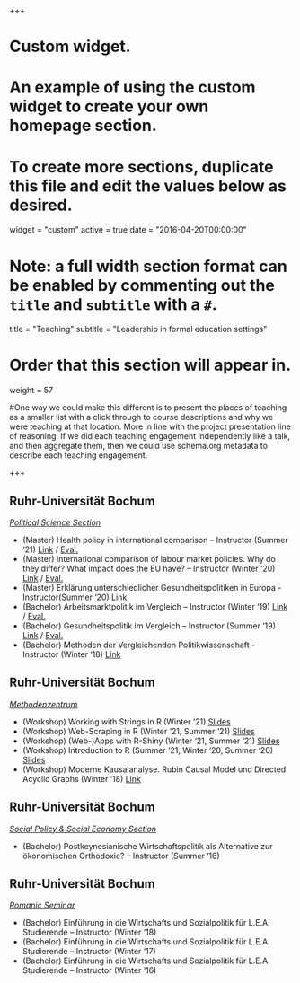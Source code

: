 +++
# Custom widget.
# An example of using the custom widget to create your own homepage section.
# To create more sections, duplicate this file and edit the values below as desired.
widget = "custom"
active = true
date = "2016-04-20T00:00:00"

# Note: a full width section format can be enabled by commenting out the `title` and `subtitle` with a `#`.
title = "Teaching"
subtitle = "Leadership in formal education settings"


# Order that this section will appear in.
weight = 57

#One way we could make this different is to present the places of teaching as a smaller list with a click through to course descriptions and why we were teaching at that location. More in line with the project presentation line of reasoning. If we did each teaching engagement independently like a talk, and then aggregate them, then we could use schema.org metadata to describe each teaching engagement.

+++
<h2>Ruhr-Universität Bochum</h2>

_[Political Science Section](https://www.sowi.ruhr-uni-bochum.de/lehre/pw/ueber.html.de)_

+ (Master) Health policy in international comparison – Instructor (Summer ‘21) [Link](https://vvz.ruhr-uni-bochum.de/campus/all/event.asp?gguid=0x307D284140BC4CBA929D7F31E40A59AE&from=vvz&mode=own&tabID=2&tguid=0x9A7B3E5DBFE949E6A3541F86071B243D&objgguid=0xAB8DAC4E65560A4C94A4A7984E02096E&lang=de) / [Eval.](https://github.com/SimonRess/academic-website/blob/master/assets/media/evaluations/21SS%20-%20S%20Health%20policy%20in%20international%20comparison%20(G%26G%2C%20Teil%20I%3B%20PFA%2C%20Teil%20II%3B%20EDG%2C%20Teil%20II)_Auswertung.pdf)
+ (Master) International comparison of labour market policies. Why do they differ? What impact does the EU have? – Instructor (Winter ‘20) [Link](https://vvz.ruhr-uni-bochum.de/campus/all/event.asp?gguid=0x58737C797CE8457EA547D1EA8C4973CF&from=vvz&mode=own&tabID=2&tguid=0x80B5E42E2E744540BF79A272358D1095&objgguid=0xAB8DAC4E65560A4C94A4A7984E02096E&lang=de) / [Eval.](https://github.com/SimonRess/academic-website/blob/master/assets/media/evaluations/20WS%20-%20International%20comparison%20of%20labour%20market%20policies.%20Why%20do%20they%20differ_%20What%20impact%20does%20the%20EU%20have_%20(EDG%2C%20Teil%20I%3B%20FW%2C%20Teil%20II%3B%20PFA%2C%20Teil%20II)_Auswertung.pdf)
+ (Master) Erklärung unterschiedlicher Gesundheitspolitiken in Europa - Instructor(Summer ‘20) [Link](https://vvz.ruhr-uni-bochum.de/campus/all/event.asp?objgguid=0xAB8DAC4E65560A4C94A4A7984E02096E&from=vvz&gguid=0x4E7E18F5C0BA428A944EFA91F595738B&mode=own&tguid=0x8CCD7D5E5FF243B0AE322230DFD659D2&lang=de)
+ (Bachelor) Arbeitsmarktpolitik im Vergleich – Instructor (Winter ‘19) [Link](https://vvz.ruhr-uni-bochum.de/campus/all/event.asp?gguid=0x226552BA9BE14586AD366FA526475D17&from=vvz&mode=own&tabID=1&tguid=0xF13C2A4A39064F2295BE2AE837945F8E&objgguid=0xAB8DAC4E65560A4C94A4A7984E02096E&lang=de) / [Eval.](https://github.com/SimonRess/academic-website/blob/master/assets/media/evaluations/WS19%20S%20Arbeitsmarktpolitik%20im%20Vergleich%20(VePoWi%2C%20Teil%20II)_Auswertung.pdf)
+ (Bachelor) Gesundheitspolitik im Vergleich – Instructor (Summer ‘19) [Link](https://vvz.ruhr-uni-bochum.de/campus/all/event.asp?objgguid=0xAB8DAC4E65560A4C94A4A7984E02096E&from=vvz&gguid=0x427C5F18ADD246A580198639DD0A44A8&mode=own&tguid=0x087BAEBB97CE4AFFAC06DEF51A4FDB0C&lang=de) / [Eval.](https://github.com/SimonRess/academic-website/blob/master/assets/media/evaluations/19SS%20-%20S%20Gesundheitspolitik%20im%20Vergleich%20(VePoWi%2C%20Teil%20II)_Auswertung_Evaluation.pdf)
+ (Bachelor) Methoden der Vergleichenden Politikwissenschaft - Instructor (Winter ‘18) [Link](https://vvz.ruhr-uni-bochum.de/campus/all/event.asp?objgguid=0xAB8DAC4E65560A4C94A4A7984E02096E&from=vvz&gguid=0x6F0486B7EC764A3EA71ACA08BCDAAD22&mode=own&tguid=0x63AFB79AE0C44D2B962D450F2AE41038&lang=de)


<h2>Ruhr-Universität Bochum</h2>

_[Methodenzentrum](https://methodenzentrum.ruhr-uni-bochum.de/)_

+ (Workshop) Working with Strings in R (Winter ‘21) [Slides](https://github.com/SimonRess/W-Working-with-Strings-in-R/blob/main/Slides/Slides.pdf)
+ (Workshop) Web-Scraping in R (Winter ‘21, Summer ‘21) [Slides](https://github.com/SimonRess/W-Web-Scraping-in-R/blob/main/Slides/Slides.pdf)
+ (Workshop) (Web-)Apps with R-Shiny (Winter ‘21, Summer ‘21) [Slides](https://github.com/SimonRess/W-Web-Apps-with-R-Shiny/blob/main/Slides/Slides.pdf)
+ (Workshop) Introduction to R (Summer ‘21, Winter ‘20, Summer ‘20) [Slides](https://github.com/SimonRess/W-Introduction-to-R/blob/main/Slides/Introduction%20to%20R.pdf)
+ (Workshop) Moderne Kausalanalyse. Rubin Causal Model und Directed Acyclic Graphs (Winter ‘18) [Link](https://github.com/SimonRess/W-Modern-Causal-Analysis)


<h2>Ruhr-Universität Bochum</h2>

_[Social Policy & Social Economy Section](https://www.sowi.ruhr-uni-bochum.de/lehre/sozpol/ueber.html.de)_

+ (Bachelor) Postkeynesianische Wirtschaftspolitik als Alternative zur ökonomischen Orthodoxie? – Instructor (Summer ‘16)


<h2>Ruhr-Universität Bochum</h2>

_[Romanic Seminar](https://www.ruhr-uni-bochum.de/romsem/)_

+ (Bachelor) Einführung in die Wirtschafts und Sozialpolitik für L.E.A. Studierende  – Instructor  (Winter ‘18)
+ (Bachelor) Einführung in die Wirtschafts und Sozialpolitik für L.E.A. Studierende  – Instructor  (Winter ‘17)
+ (Bachelor) Einführung in die Wirtschafts und Sozialpolitik für L.E.A. Studierende  – Instructor  (Winter ‘16)



